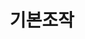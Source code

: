 ---
title:  "기본조작"
layout: home-specific
permalink: /basic-control
specific: 기본조작
classes: wide
entries_layout: grid
sidebar:
  title: "목차"
  nav: "aviutl-info"
---